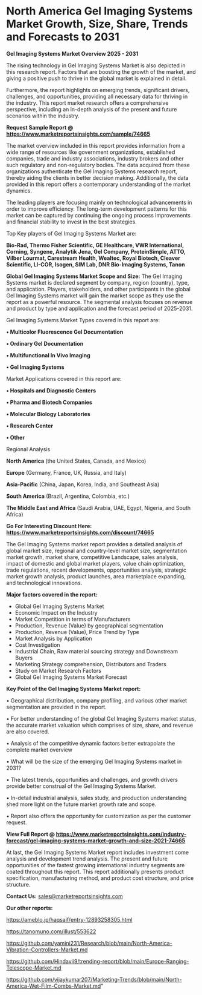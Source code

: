 # North America Gel Imaging Systems Market Growth, Size, Share, Trends and Forecasts to 2031

<Strong> Gel Imaging Systems Market Overview 2025 - 2031</strong>

The rising technology in Gel Imaging Systems Market is also depicted in this research report. Factors that are boosting the growth of the market, and giving a positive push to thrive in the global market is explained in detail.

Furthermore, the report highlights on emerging trends, significant drivers, challenges, and opportunities, providing all necessary data for thriving in the industry. This report market research offers a comprehensive perspective, including an in-depth analysis of the present and future scenarios within the industry.

<strong>Request Sample Report @ <a href=https://www.marketreportsinsights.com/sample/74665>https://www.marketreportsinsights.com/sample/74665</a></strong>

The market overview included in this report provides information from a wide range of resources like government organizations, established companies, trade and industry associations, industry brokers and other such regulatory and non-regulatory bodies. The data acquired from these organizations authenticate the Gel Imaging Systems research report, thereby aiding the clients in better decision making. Additionally, the data provided in this report offers a contemporary understanding of the market dynamics.

The leading players are focusing mainly on technological advancements in order to improve efficiency. The long-term development patterns for this market can be captured by continuing the ongoing process improvements and financial stability to invest in the best strategies.

Top Key players of Gel Imaging Systems Market are:

<strong>Bio-Rad, Thermo Fisher Scientific, GE Healthcare, VWR International, Corning, Syngene, Analytik Jena, Gel Company, ProteinSimple, ATTO, Vilber Lourmat, Carestream Health, Wealtec, Royal Biotech, Cleaver Scientific, LI-COR, Isogen, SIM Lab, DNR Bio-Imaging Systems, Tanon</strong>

<strong><b>Global Gel Imaging Systems Market Scope and Size:</b></strong>
The Gel Imaging Systems market is declared segment by company, region (country), type, and application. Players, stakeholders, and other participants in the global Gel Imaging Systems market will gain the market scope as they use the report as a powerful resource. The segmental analysis focuses on revenue and product by type and application and the forecast period of 2025-2031.

Gel Imaging Systems Market Types covered in this report are:

<strong>• Multicolor Fluorescence Gel Documentation

• Ordinary Gel Documentation

• Multifunctional In Vivo Imaging

• Gel Imaging Systems</strong>

Market Applications covered in this report are:

<strong>• Hospitals and Diagnostic Centers

• Pharma and Biotech Companies

• Molecular Biology Laboratories

• Research Center

• Other</strong> 

Regional Analysis

<strong>North America</strong> (the United States, Canada, and Mexico)

<strong>Europe</strong> (Germany, France, UK, Russia, and Italy)

<strong>Asia-Pacific</strong> (China, Japan, Korea, India, and Southeast Asia)

<strong>South America</strong> (Brazil, Argentina, Colombia, etc.)

<strong>The Middle East and Africa</strong> (Saudi Arabia, UAE, Egypt, Nigeria, and South Africa)

<strong>Go For Interesting Discount Here: <a href=https://www.marketreportsinsights.com/discount/74665>https://www.marketreportsinsights.com/discount/74665</a></strong>

The Gel Imaging Systems market report provides a detailed analysis of global market size, regional and country-level market size, segmentation market growth, market share, competitive Landscape, sales analysis, impact of domestic and global market players, value chain optimization, trade regulations, recent developments, opportunities analysis, strategic market growth analysis, product launches, area marketplace expanding, and technological innovations.

<strong><b>Major factors covered in the report:</b></strong>
<ul>
  <li>Global Gel Imaging Systems Market </li>
  <li>Economic Impact on the Industry</li>
  <li>Market Competition in terms of Manufacturers</li>
  <li>Production, Revenue (Value) by geographical segmentation</li>
  <li>Production, Revenue (Value), Price Trend by Type</li>
  <li>Market Analysis by Application</li>
  <li>Cost Investigation</li>
  <li>Industrial Chain, Raw material sourcing strategy and Downstream Buyers</li>
  <li>Marketing Strategy comprehension, Distributors and Traders</li>
  <li>Study on Market Research Factors</li>
  <li>Global Gel Imaging Systems Market Forecast</li>
</ul>

<strong><b>Key Point of the Gel Imaging Systems Market report:</b></strong>

• Geographical distribution, company profiling, and various other market segmentation are provided in the report.

• For better understanding of the global Gel Imaging Systems market status, the accurate market valuation which comprises of size, share, and revenue are also covered.

• Analysis of the competitive dynamic factors better extrapolate the complete market overview

• What will be the size of the emerging Gel Imaging Systems market in 2031?

• The latest trends, opportunities and challenges, and growth drivers provide better construal of the Gel Imaging Systems Market.

• In-detail industrial analysis, sales study, and production understanding shed more light on the future market growth rate and scope.

• Report also offers the opportunity for customization as per the customer request.

<strong><b>View Full Report @ <a href=https://www.marketreportsinsights.com/industry-forecast/gel-imaging-systems-market-growth-and-size-2021-74665>https://www.marketreportsinsights.com/industry-forecast/gel-imaging-systems-market-growth-and-size-2021-74665</a></b></strong>


At last, the Gel Imaging Systems Market report includes investment come analysis and development trend analysis. The present and future opportunities of the fastest growing international industry segments are coated throughout this report. This report additionally presents product specification, manufacturing method, and product cost structure, and price structure.

<strong>Contact Us:</strong>
sales@marketreportsinsights.com

<strong>Our other reports:</strong>

<a href=https://ameblo.jp/haqsaif/entry-12893258305.html>https://ameblo.jp/haqsaif/entry-12893258305.html</a>

<a href=https://tanomuno.com/illust/553622>https://tanomuno.com/illust/553622</a>

<a href=https://github.com/yamini231/Research/blob/main/North-America-Vibration-Controllers-Market.md>https://github.com/yamini231/Research/blob/main/North-America-Vibration-Controllers-Market.md</a>

<a href=https://github.com/Hindavii9/trending-report/blob/main/Europe-Ranging-Telescope-Market.md>https://github.com/Hindavii9/trending-report/blob/main/Europe-Ranging-Telescope-Market.md</a>

<a href=https://github.com/vijaykumar207/Marketing-Trends/blob/main/North-America-Wet-Film-Combs-Market.md>https://github.com/vijaykumar207/Marketing-Trends/blob/main/North-America-Wet-Film-Combs-Market.md</a>"
